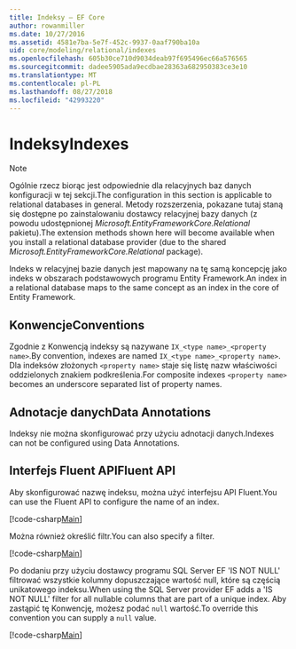 ```yaml
---
title: Indeksy — EF Core
author: rowanmiller
ms.date: 10/27/2016
ms.assetid: 4581e7ba-5e7f-452c-9937-0aaf790ba10a
uid: core/modeling/relational/indexes
ms.openlocfilehash: 605b30ce710d9034deab97f695496ec66a576565
ms.sourcegitcommit: dadee5905ada9ecdbae28363a682950383ce3e10
ms.translationtype: MT
ms.contentlocale: pl-PL
ms.lasthandoff: 08/27/2018
ms.locfileid: "42993220"
---
```

# <a name="indexes"></a><span data-ttu-id="17170-102">Indeksy</span><span class="sxs-lookup"><span data-stu-id="17170-102">Indexes</span></span>

> [!NOTE]  
> <span data-ttu-id="17170-103">Ogólnie rzecz biorąc jest odpowiednie dla relacyjnych baz danych konfiguracji w tej sekcji.</span><span class="sxs-lookup"><span data-stu-id="17170-103">The configuration in this section is applicable to relational databases in general.</span></span> <span data-ttu-id="17170-104">Metody rozszerzenia, pokazane tutaj staną się dostępne po zainstalowaniu dostawcy relacyjnej bazy danych (z powodu udostępnionej *Microsoft.EntityFrameworkCore.Relational* pakietu).</span><span class="sxs-lookup"><span data-stu-id="17170-104">The extension methods shown here will become available when you install a relational database provider (due to the shared *Microsoft.EntityFrameworkCore.Relational* package).</span></span>

<span data-ttu-id="17170-105">Indeks w relacyjnej bazie danych jest mapowany na tę samą koncepcję jako indeks w obszarach podstawowych programu Entity Framework.</span><span class="sxs-lookup"><span data-stu-id="17170-105">An index in a relational database maps to the same concept as an index in the core of Entity Framework.</span></span>

## <a name="conventions"></a><span data-ttu-id="17170-106">Konwencje</span><span class="sxs-lookup"><span data-stu-id="17170-106">Conventions</span></span>

<span data-ttu-id="17170-107">Zgodnie z Konwencją indeksy są nazywane `IX_<type name>_<property name>`.</span><span class="sxs-lookup"><span data-stu-id="17170-107">By convention, indexes are named `IX_<type name>_<property name>`.</span></span> <span data-ttu-id="17170-108">Dla indeksów złożonych `<property name>` staje się listę nazw właściwości oddzielonych znakiem podkreślenia.</span><span class="sxs-lookup"><span data-stu-id="17170-108">For composite indexes `<property name>` becomes an underscore separated list of property names.</span></span>

## <a name="data-annotations"></a><span data-ttu-id="17170-109">Adnotacje danych</span><span class="sxs-lookup"><span data-stu-id="17170-109">Data Annotations</span></span>

<span data-ttu-id="17170-110">Indeksy nie można skonfigurować przy użyciu adnotacji danych.</span><span class="sxs-lookup"><span data-stu-id="17170-110">Indexes can not be configured using Data Annotations.</span></span>

## <a name="fluent-api"></a><span data-ttu-id="17170-111">Interfejs Fluent API</span><span class="sxs-lookup"><span data-stu-id="17170-111">Fluent API</span></span>

<span data-ttu-id="17170-112">Aby skonfigurować nazwę indeksu, można użyć interfejsu API Fluent.</span><span class="sxs-lookup"><span data-stu-id="17170-112">You can use the Fluent API to configure the name of an index.</span></span>

[!code-csharp[Main](../../../../samples/core/Modeling/FluentAPI/Samples/Relational/IndexName.cs?name=Model&highlight=9)]

<span data-ttu-id="17170-113">Można również określić filtr.</span><span class="sxs-lookup"><span data-stu-id="17170-113">You can also specify a filter.</span></span>

[!code-csharp[Main](../../../../samples/core/Modeling/FluentAPI/Samples/Relational/IndexFilter.cs?name=Model&highlight=9)]

<span data-ttu-id="17170-114">Po dodaniu przy użyciu dostawcy programu SQL Server EF 'IS NOT NULL' filtrować wszystkie kolumny dopuszczające wartość null, które są częścią unikatowego indeksu.</span><span class="sxs-lookup"><span data-stu-id="17170-114">When using the SQL Server provider EF adds a 'IS NOT NULL' filter for all nullable columns that are part of a unique index.</span></span> <span data-ttu-id="17170-115">Aby zastąpić tę Konwencję, możesz podać `null` wartość.</span><span class="sxs-lookup"><span data-stu-id="17170-115">To override this convention you can supply a `null` value.</span></span>

[!code-csharp[Main](../../../../samples/core/Modeling/FluentAPI/Samples/Relational/IndexNoFilter.cs?name=Model&highlight=10)]
